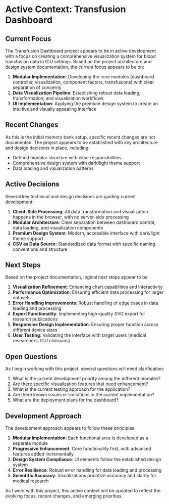 # Active Context: Transfusion Dashboard

## Current Focus

The Transfusion Dashboard project appears to be in active development with a focus on creating a comprehensive visualization system for blood transfusion data in ICU settings. Based on the project architecture and design system documentation, the current focus appears to be on:

1. **Modular Implementation**: Developing the core modules (dashboard controller, visualization, component factors, transfusions) with clear separation of concerns
2. **Data Visualization Pipeline**: Establishing robust data loading, transformation, and visualization workflows
3. **UI Implementation**: Applying the premium design system to create an intuitive and visually appealing interface

## Recent Changes

As this is the initial memory bank setup, specific recent changes are not documented. The project appears to be established with key architecture and design decisions in place, including:

- Defined modular structure with clear responsibilities
- Comprehensive design system with dark/light theme support
- Data loading and visualization patterns

## Active Decisions

Several key technical and design decisions are guiding current development:

1. **Client-Side Processing**: All data transformation and visualization happens in the browser, with no server-side processing
2. **Modular Architecture**: Clear separation between dashboard control, data loading, and visualization components
3. **Premium Design System**: Modern, accessible interface with dark/light theme support
4. **CSV as Data Source**: Standardized data format with specific naming conventions and structure

## Next Steps

Based on the project documentation, logical next steps appear to be:

1. **Visualization Refinement**: Enhancing chart capabilities and interactivity
2. **Performance Optimization**: Ensuring efficient data processing for larger datasets
3. **Error Handling Improvements**: Robust handling of edge cases in data loading and processing
4. **Export Functionality**: Implementing high-quality SVG export for research publications
5. **Responsive Design Implementation**: Ensuring proper function across different device sizes
6. **User Testing**: Validating the interface with target users (medical researchers, ICU clinicians)

## Open Questions

As I begin working with this project, several questions will need clarification:

1. What is the current development priority among the different modules?
2. Are there specific visualization features that need enhancement?
3. What is the current testing approach for the application?
4. Are there known issues or limitations in the current implementation?
5. What are the deployment plans for the dashboard?

## Development Approach

The development approach appears to follow these principles:

1. **Modular Implementation**: Each functional area is developed as a separate module
2. **Progressive Enhancement**: Core functionality first, with advanced features added incrementally
3. **Design System Compliance**: UI elements follow the established design system
4. **Error Resilience**: Robust error handling for data loading and processing
5. **Scientific Accuracy**: Visualizations prioritize accuracy and clarity for medical research

As I work with this project, this active context will be updated to reflect the evolving focus, recent changes, and emerging priorities.
